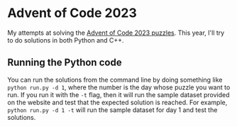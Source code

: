 # Advent of Code 2023

My attempts at solving the [Advent of Code 2023 puzzles](https://adventofcode.com). 
This year, I'll try to do solutions in both Python and C++. 

## Running the Python code

You can run the solutions from the command line by doing something like `python run.py -d 1`, where the number is the day whose puzzle you want to run. 
If you run it with the `-t` flag, then it will run the sample dataset provided on the website and test that the expected solution is reached. 
For example, `python run.py -d 1 -t` will run the sample dataset for day 1 and test the solutions.
